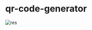 # qr-code-generator
![res](https://github.com/YuraBerez/qr-code-generator/assets/26376713/d71c9802-0dbf-444c-b624-7175489c77b9)
